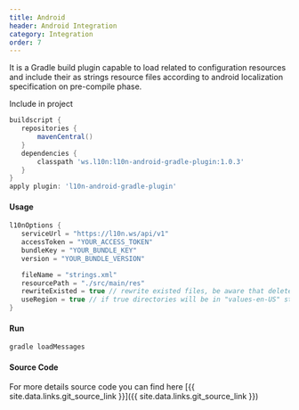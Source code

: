 ```yaml
---
title: Android
header: Android Integration
category: Integration
order: 7
---
```


It is a Gradle build plugin capable to load related to configuration resources and include their as strings resource files according to android localization specification on pre-compile phase.

Include in project
````groovy
buildscript {
   repositories {
       mavenCentral()
   }
   dependencies {
       classpath 'ws.l10n:l10n-android-gradle-plugin:1.0.3'
   }
}
apply plugin: 'l10n-android-gradle-plugin'
````

#### Usage
````groovy
l10nOptions {
   serviceUrl = "https://l10n.ws/api/v1"
   accessToken = "YOUR_ACCESS_TOKEN"
   bundleKey = "YOUR_BUNDLE_KEY"
   version = "YOUR_BUNDLE_VERSION"

   fileName = "strings.xml"
   resourcePath = "./src/main/res"
   rewriteExisted = true // rewrite existed files, be aware that delete current content
   useRegion = true // if true directories will be in "values-en-US" style
}
````

#### Run
````groovy
gradle loadMessages
````


#### Source Code
For more details source code you can find here [{{ site.data.links.git_source_link }}]({{ site.data.links.git_source_link }})